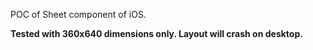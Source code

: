 POC of Sheet component of iOS.

**Tested with 360x640 dimensions only. Layout will crash on desktop.**
